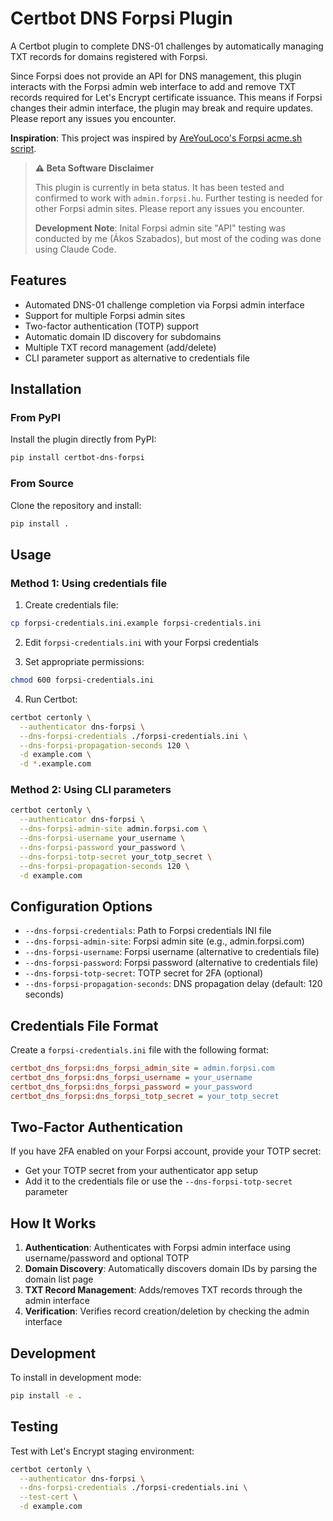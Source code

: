 # Certbot DNS Forpsi Plugin

A Certbot plugin to complete DNS-01 challenges by automatically managing TXT records for domains registered with Forpsi.

Since Forpsi does not provide an API for DNS management, this plugin interacts with the Forpsi admin web interface to add and remove TXT records required for Let's Encrypt certificate issuance. This means if Forpsi changes their admin interface, the plugin may break and require updates. Please report any issues you encounter.

**Inspiration**: This project was inspired by [AreYouLoco's Forpsi acme.sh script](https://gist.github.com/AreYouLoco/9dc62e7067c60107875903d2bd54e2e0).

> **⚠️ Beta Software Disclaimer**
> 
> This plugin is currently in beta status. It has been tested and confirmed to work with `admin.forpsi.hu`. Further testing is needed for other Forpsi admin sites. Please report any issues you encounter.
> 
> **Development Note**: Inital Forpsi admin site "API" testing was conducted by me (Ákos Szabados), but most of the coding was done using Claude Code.

## Features

- Automated DNS-01 challenge completion via Forpsi admin interface
- Support for multiple Forpsi admin sites
- Two-factor authentication (TOTP) support
- Automatic domain ID discovery for subdomains
- Multiple TXT record management (add/delete)
- CLI parameter support as alternative to credentials file

## Installation

### From PyPI

Install the plugin directly from PyPI:

```bash
pip install certbot-dns-forpsi
```

### From Source

Clone the repository and install:

```bash
pip install .
```

## Usage

### Method 1: Using credentials file

1. Create credentials file:
```bash
cp forpsi-credentials.ini.example forpsi-credentials.ini
```

2. Edit `forpsi-credentials.ini` with your Forpsi credentials

3. Set appropriate permissions:
```bash
chmod 600 forpsi-credentials.ini
```

4. Run Certbot:
```bash
certbot certonly \
  --authenticator dns-forpsi \
  --dns-forpsi-credentials ./forpsi-credentials.ini \
  --dns-forpsi-propagation-seconds 120 \
  -d example.com \
  -d *.example.com
```

### Method 2: Using CLI parameters

```bash
certbot certonly \
  --authenticator dns-forpsi \
  --dns-forpsi-admin-site admin.forpsi.com \
  --dns-forpsi-username your_username \
  --dns-forpsi-password your_password \
  --dns-forpsi-totp-secret your_totp_secret \
  --dns-forpsi-propagation-seconds 120 \
  -d example.com
```

## Configuration Options

- `--dns-forpsi-credentials`: Path to Forpsi credentials INI file
- `--dns-forpsi-admin-site`: Forpsi admin site (e.g., admin.forpsi.com)
- `--dns-forpsi-username`: Forpsi username (alternative to credentials file)
- `--dns-forpsi-password`: Forpsi password (alternative to credentials file)
- `--dns-forpsi-totp-secret`: TOTP secret for 2FA (optional)
- `--dns-forpsi-propagation-seconds`: DNS propagation delay (default: 120 seconds)

## Credentials File Format

Create a `forpsi-credentials.ini` file with the following format:

```ini
certbot_dns_forpsi:dns_forpsi_admin_site = admin.forpsi.com
certbot_dns_forpsi:dns_forpsi_username = your_username
certbot_dns_forpsi:dns_forpsi_password = your_password
certbot_dns_forpsi:dns_forpsi_totp_secret = your_totp_secret
```

## Two-Factor Authentication

If you have 2FA enabled on your Forpsi account, provide your TOTP secret:
- Get your TOTP secret from your authenticator app setup
- Add it to the credentials file or use the `--dns-forpsi-totp-secret` parameter

## How It Works

1. **Authentication**: Authenticates with Forpsi admin interface using username/password and optional TOTP
2. **Domain Discovery**: Automatically discovers domain IDs by parsing the domain list page
3. **TXT Record Management**: Adds/removes TXT records through the admin interface
4. **Verification**: Verifies record creation/deletion by checking the admin interface

## Development

To install in development mode:
```bash
pip install -e .
```

## Testing

Test with Let's Encrypt staging environment:
```bash
certbot certonly \
  --authenticator dns-forpsi \
  --dns-forpsi-credentials ./forpsi-credentials.ini \
  --test-cert \
  -d example.com
```


